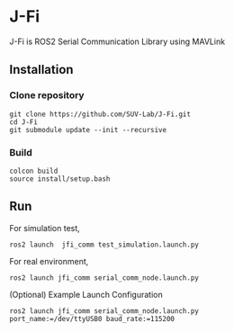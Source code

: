 # J-Fi
J-Fi is ROS2 Serial Communication Library using MAVLink


## Installation

### Clone repository
```
git clone https://github.com/SUV-Lab/J-Fi.git
cd J-Fi
git submodule update --init --recursive
```

### Build
```
colcon build
source install/setup.bash
```


## Run

For simulation test,
```
ros2 launch  jfi_comm test_simulation.launch.py
```

For real environment,
```
ros2 launch jfi_comm serial_comm_node.launch.py
```
(Optional) Example Launch Configuration
```
ros2 launch jfi_comm serial_comm_node.launch.py port_name:=/dev/ttyUSB0 baud_rate:=115200
```
